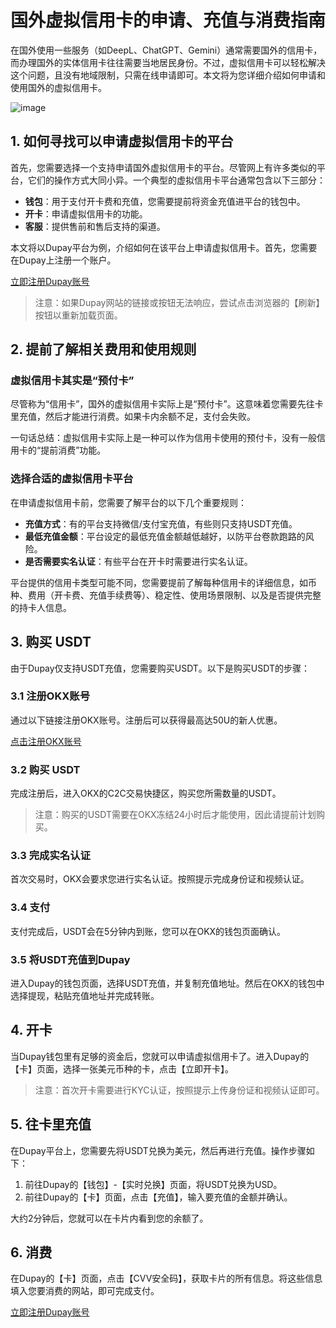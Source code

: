 # 国外虚拟信用卡的申请、充值与消费指南

在国外使用一些服务（如DeepL、ChatGPT、Gemini）通常需要国外的信用卡，而办理国外的实体信用卡往往需要当地居民身份。不过，虚拟信用卡可以轻松解决这个问题，且没有地域限制，只需在线申请即可。本文将为您详细介绍如何申请和使用国外的虚拟信用卡。

![image](https://github.com/user-attachments/assets/0dd306be-017e-4fe9-918e-9625fad25d76)

## 1. 如何寻找可以申请虚拟信用卡的平台

首先，您需要选择一个支持申请国外虚拟信用卡的平台。尽管网上有许多类似的平台，它们的操作方式大同小异。一个典型的虚拟信用卡平台通常包含以下三部分：

- **钱包**：用于支付开卡费和充值，您需要提前将资金充值进平台的钱包中。
- **开卡**：申请虚拟信用卡的功能。
- **客服**：提供售前和售后支持的渠道。

本文将以Dupay平台为例，介绍如何在该平台上申请虚拟信用卡。首先，您需要在Dupay上注册一个账户。

[立即注册Dupay账号](https://bit.ly/DuPay)

> 注意：如果Dupay网站的链接或按钮无法响应，尝试点击浏览器的【刷新】按钮以重新加载页面。

## 2. 提前了解相关费用和使用规则

### 虚拟信用卡其实是“预付卡”

尽管称为“信用卡”，国外的虚拟信用卡实际上是“预付卡”。这意味着您需要先往卡里充值，然后才能进行消费。如果卡内余额不足，支付会失败。

一句话总结：虚拟信用卡实际上是一种可以作为信用卡使用的预付卡，没有一般信用卡的“提前消费”功能。

### 选择合适的虚拟信用卡平台

在申请虚拟信用卡前，您需要了解平台的以下几个重要规则：

- **充值方式**：有的平台支持微信/支付宝充值，有些则只支持USDT充值。
- **最低充值金额**：平台设定的最低充值金额越低越好，以防平台卷款跑路的风险。
- **是否需要实名认证**：有些平台在开卡时需要进行实名认证。

平台提供的信用卡类型可能不同，您需要提前了解每种信用卡的详细信息，如币种、费用（开卡费、充值手续费等）、稳定性、使用场景限制、以及是否提供完整的持卡人信息。

## 3. 购买 USDT

由于Dupay仅支持USDT充值，您需要购买USDT。以下是购买USDT的步骤：

### 3.1 注册OKX账号

通过以下链接注册OKX账号。注册后可以获得最高达50U的新人优惠。

[点击注册OKX账号](https://www.okx.com/join/8265080)

### 3.2 购买 USDT

完成注册后，进入OKX的C2C交易快捷区，购买您所需数量的USDT。

> 注意：购买的USDT需要在OKX冻结24小时后才能使用，因此请提前计划购买。

### 3.3 完成实名认证

首次交易时，OKX会要求您进行实名认证。按照提示完成身份证和视频认证。

### 3.4 支付

支付完成后，USDT会在5分钟内到账，您可以在OKX的钱包页面确认。

### 3.5 将USDT充值到Dupay

进入Dupay的钱包页面，选择USDT充值，并复制充值地址。然后在OKX的钱包中选择提现，粘贴充值地址并完成转账。

## 4. 开卡

当Dupay钱包里有足够的资金后，您就可以申请虚拟信用卡了。进入Dupay的【卡】页面，选择一张美元币种的卡，点击【立即开卡】。

> 注意：首次开卡需要进行KYC认证，按照提示上传身份证和视频认证即可。

## 5. 往卡里充值

在Dupay平台上，您需要先将USDT兑换为美元，然后再进行充值。操作步骤如下：

1. 前往Dupay的【钱包】-【实时兑换】页面，将USDT兑换为USD。
2. 前往Dupay的【卡】页面，点击【充值】，输入要充值的金额并确认。

大约2分钟后，您就可以在卡片内看到您的余额了。

## 6. 消费

在Dupay的【卡】页面，点击【CVV安全码】，获取卡片的所有信息。将这些信息填入您要消费的网站，即可完成支付。

[立即注册Dupay账号](https://bit.ly/DuPay)
